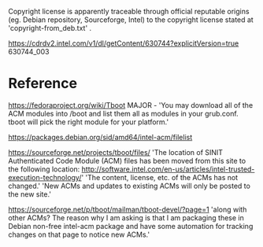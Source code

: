 
Copyright license is apparently traceable through official reputable origins (eg. Debian repository, Sourceforge, Intel) to the copyright license stated at 'copyright-from_deb.txt' .




https://cdrdv2.intel.com/v1/dl/getContent/630744?explicitVersion=true
630744_003


# Reference

https://fedoraproject.org/wiki/Tboot
 MAJOR - 'You may download all of the ACM modules into /boot and list them all as modules in your grub.conf. tboot will pick the right module for your platform.'


https://packages.debian.org/sid/amd64/intel-acm/filelist


https://sourceforge.net/projects/tboot/files/
 'The location of SINIT Authenticated Code Module (ACM) files has been moved from this site to the following location: http://software.intel.com/en-us/articles/intel-trusted-execution-technology/'
 'The content, license, etc. of the ACMs has not changed.'
 'New ACMs and updates to existing ACMs will only be posted to the new site.'

https://sourceforge.net/p/tboot/mailman/tboot-devel/?page=1
 'along with other ACMs? The reason why I am asking is that I am packaging these in Debian non-free intel-acm package and have some automation for tracking changes on that page to notice new ACMs.'

